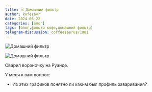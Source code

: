 ```yaml
---
title: 🗒 Домашний фильтр
author: kofezavr
date: 2024-06-22
categories: [Блог]
tags: [блог,фильтр кофе,домашний фильтр]
telegram-discussion: coffeesaurus/1081
--- 
```

![Домашний фильтр](/assets/img/posts/25/01/ruanda-1.jpg)

![Домашний фильтр](/assets/img/posts/25/01/ruanda-2.jpg)

Сварил вороночку на Руанде.

У меня к вам вопрос: 
- Из этих графиков понятно ли каким был профиль заваривания?